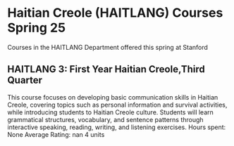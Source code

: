 # Haitian Creole (HAITLANG) Courses Spring 25 
Courses in the HAITLANG Department offered this spring at Stanford
 ## HAITLANG 3: First Year Haitian Creole,Third Quarter
This course focuses on developing basic communication skills in Haitian Creole, covering topics such as personal information and survival activities, while introducing students to Haitian Creole culture. Students will learn grammatical structures, vocabulary, and sentence patterns through interactive speaking, reading, writing, and listening exercises.
Hours spent: None
Average Rating: nan
4 units